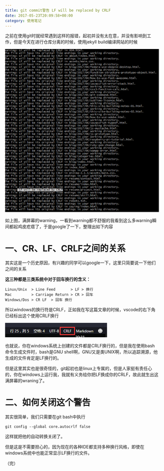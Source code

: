 ```yaml
---
title: git commit警告 LF will be replaced by CRLF
date: 2017-05-23T20:09:58+00:00
category: 使用笔记
---
```

之前在使用git时就经常遇到这样的报错，起初并没有太在意，并没有影响到工作，但是今天在进行仓库分离的时候，使用jekyll build编译网站的时候

![](/pics/2017/06/TIMscreenshot20170623201424.png)

如上图，满屏幕的warning，一看到warning都不舒服的我看到这么多warning瞬间都起鸡皮疙瘩了，于是google了一下，整理出如下内容

# 一、CR、LF、CRLF之间的关系

其实这是一个历史原因，有兴趣的同学可以google一下，这里只简要说一下他们之间的关系

**这三种都是三类系统中对于回车换行的含义：**

```
Linux/Unix  > Line Feed       > LF > 换行
Mac         > Carriage Return > CR > 回车
Windows/Dos > CR LF  > 回车 换行
```

所以windows的换行符是CRLF，正如我在写这篇文章的时候，vscode的右下角已经标出这个使用CRLF换行

![](/pics/2017/06/TIMscreenshot20170623203125.png)

也就说，你在windows系统上创建的文件都是CRLF换行的，但是我在使用bash命令生成文件时，bash是GNU shell啊，GNU又是类UNIX啊，所以追踪溯源，他生成的文件肯定是LF换行的。

但是这里其实也是很奇怪的，git起初也是linux上专属的，但是人家挺有责任心的，你在windows上运行我，我就有义务给你把LF换成你的CRLF，故此就生出这满屏幕的wraning了。


# 二、如何关闭这个警告

其实很简单，我们只需要在git bash中执行
```
git config --global core.autocrlf false

```
这样就把他的自动转换关闭了。

但是这是不需要担心的，因为现在的各种IDE都支持多种换行风格，即使在windows系统中也能正常显示LF换行的文件。

（完）
